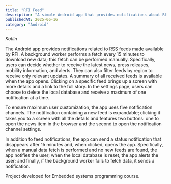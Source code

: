 ```yaml
---
title: "RFI Feed"
description: "A simple Android app that provides notifications about RFI's news, notices, press releases and infomobility."
publishedAt: 2025-06-16
category: "Android"
---
```


*Kotlin*

The Android app provides notifications related to RSS feeds made available by RFI. A background worker performs a fetch every 15 minutes to download new data; this fetch can be performed manually. Specifically, users can decide whether to receive the latest news, press releases, mobility information, and alerts. They can also filter feeds by region to receive only relevant updates. A summary of all received feeds is available when the app opens. Clicking on a specific feed brings up a screen with more details and a link to the full story. In the settings page, users can choose to delete the local database and receive a maximum of one notification at a time.

To ensure maximum user customization, the app uses five notification channels. The notification containing a new feed is expandable; clicking it takes you to a screen with all the details and features two buttons: one to open the news item in the browser and the second to open the notification channel settings.

In addition to feed notifications, the app can send a status notification that disappears after 15 minutes and, when clicked, opens the app. Specifically, when a manual data fetch is performed and no new feeds are found, the app notifies the user; when the local database is reset, the app alerts the user; and finally, if the background worker fails to fetch data, it sends a notification.

Project developed for Embedded systems programming course.